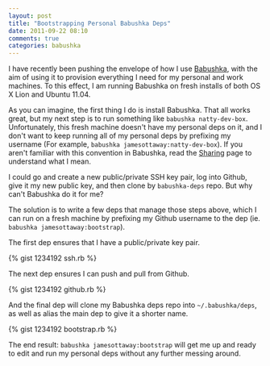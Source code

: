 ```yaml
---
layout: post
title: "Bootstrapping Personal Babushka Deps"
date: 2011-09-22 08:10
comments: true
categories: babushka
---
```


I have recently been pushing the envelope of how I use [Babushka](http://babushka.me/), with the aim of using it to provision everything I need for my personal and work machines. To this effect, I am running Babushka on fresh installs of both OS X Lion and Ubuntu 11.04.

As you can imagine, the first thing I do is install Babushka. That all works great, but my next step is to run something like `babushka natty-dev-box`. Unfortunately, this fresh machine doesn't have my personal deps on it, and I don't want to keep running all of my personal deps by prefixing my username (For example, `babushka jamesottaway:natty-dev-box`). If you aren't familiar with this convention in Babushka, read the [Sharing](http://babushka.me/sharing) page to understand what I mean.

I could go and create a new public/private SSH key pair, log into Github, give it my new public key, and then clone by `babushka-deps` repo. But why can't Babushka do it for me?

The solution is to write a few deps that manage those steps above, which I can run on a fresh machine by prefixing my Github username to the dep (ie. `babushka jamesottaway:bootstrap`).

The first dep ensures that I have a public/private key pair.

{% gist 1234192 ssh.rb %}

The next dep ensures I can push and pull from Github.

{% gist 1234192 github.rb %}

And the final dep will clone my Babushka deps repo into `~/.babushka/deps`, as well as alias the main dep to give it a shorter name.

{% gist 1234192 bootstrap.rb %}

The end result: `babushka jamesottaway:bootstrap` will get me up and ready to edit and run my personal deps without any further messing around.